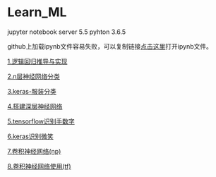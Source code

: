 # Learn_ML
jupyter notebook server 5.5  pyhton 3.6.5 

github上加载ipynb文件容易失败，可以复制链接[点击这里](https://nbviewer.jupyter.org/)打开ipynb文件。


[1.逻辑回归推导与实现](https://github.com/cjx4401/Learn_ML/blob/master/file_ipynb/logistic%20regression.ipynb)

[2.n层神经网络分类](https://github.com/cjx4401/Learn_ML/blob/master/file_ipynb/basic-classification-optimization.ipynb)

[3.keras-服装分类](https://github.com/cjx4401/Learn_ML/blob/master/file_ipynb/keras-fashion-classification.ipynb)

[4.搭建深层神经网络](https://github.com/cjx4401/Learn_ML/blob/master/file_ipynb/building%20deep%20neural%20network.ipynb)


[5.tensorflow识别手数字](https://github.com/cjx4401/Learn_ML/blob/master/file_ipynb/TensorFlow%20Tutorial.ipynb)

[6.keras识别微笑](https://github.com/cjx4401/Learn_ML/blob/master/file_ipynb/Keras%20tutorial.ipynb)


[7.卷积神经网络(np)](https://github.com/cjx4401/Learn_ML/blob/master/file_ipynb/Convolutional%20Neural%20Networks.ipynb)

[8.卷积神经网络使用(tf)](https://github.com/cjx4401/Learn_ML/blob/master/file_ipynb/Convolutional%20Neural%20Networks%20application.ipynb)



